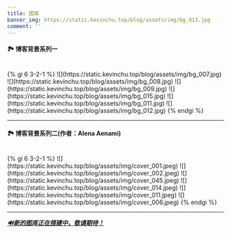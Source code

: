 ```yaml
---
title: 图库
banner_img: https://static.kevinchu.top/blog/assets/img/bg_013.jpg
comment: ''
---
```

#### 🏞️ 博客背景系列一
<br>
<div class="markdown-body">
{% gi 6 3-2-1 %}
  ![](https://static.kevinchu.top/blog/assets/img/bg_007.jpg)
  ![](https://static.kevinchu.top/blog/assets/img/bg_008.jpg)
  ![](https://static.kevinchu.top/blog/assets/img/bg_009.jpg)
  ![](https://static.kevinchu.top/blog/assets/img/bg_015.jpg)
  ![](https://static.kevinchu.top/blog/assets/img/bg_011.jpg)
  ![](https://static.kevinchu.top/blog/assets/img/bg_012.jpg)
{% endgi %}
</div>

---

#### 🏞️ 博客背景系列二(作者：Alena Aenami)
<br>
<div class="markdown-body">
{% gi 6 3-2-1 %}
  ![](https://static.kevinchu.top/blog/assets/img/cover_001.jpeg)
  ![](https://static.kevinchu.top/blog/assets/img/cover_002.jpeg)
  ![](https://static.kevinchu.top/blog/assets/img/cover_045.jpeg)
  ![](https://static.kevinchu.top/blog/assets/img/cover_014.jpeg)
  ![](https://static.kevinchu.top/blog/assets/img/cover_011.jpeg)
  ![](https://static.kevinchu.top/blog/assets/img/cover_006.jpeg)
{% endgi %}
</div>


---

[***🔊新的图库正在搭建中，敬请期待！***]()